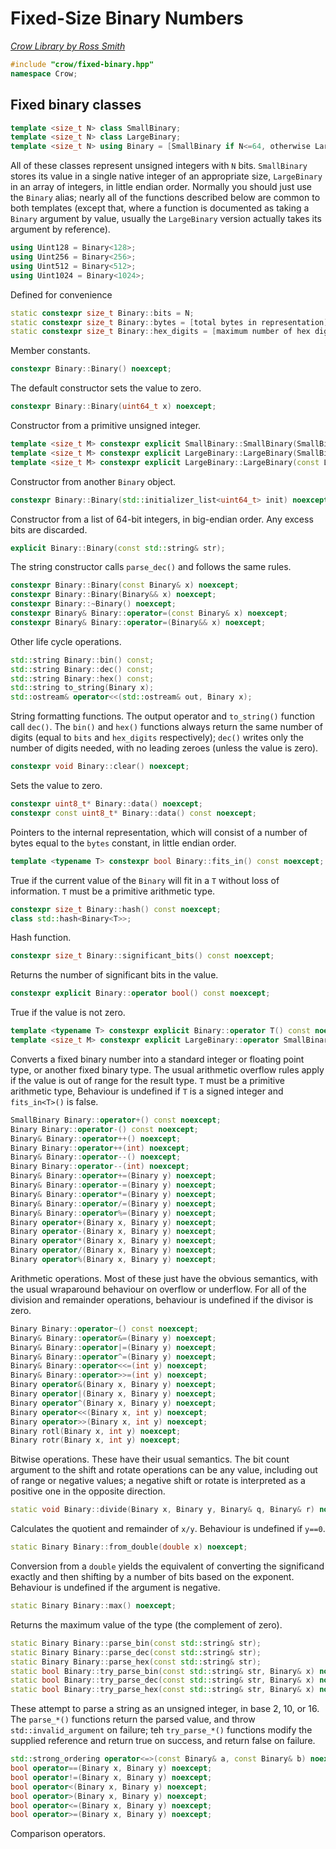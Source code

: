 # Fixed-Size Binary Numbers

_[Crow Library by Ross Smith](index.html)_

```c++
#include "crow/fixed-binary.hpp"
namespace Crow;
```

## Fixed binary classes

```c++
template <size_t N> class SmallBinary;
template <size_t N> class LargeBinary;
template <size_t N> using Binary = [SmallBinary if N<=64, otherwise LargeBinary];
```

All of these classes represent unsigned integers with `N` bits. `SmallBinary`
stores its value in a single native integer of an appropriate size,
`LargeBinary` in an array of integers, in little endian order. Normally you
should just use the `Binary` alias; nearly all of the functions described
below are common to both templates (except that, where a function is
documented as taking a `Binary` argument by value, usually the `LargeBinary`
version actually takes its argument by reference).

```c++
using Uint128 = Binary<128>;
using Uint256 = Binary<256>;
using Uint512 = Binary<512>;
using Uint1024 = Binary<1024>;
```

Defined for convenience

```c++
static constexpr size_t Binary::bits = N;
static constexpr size_t Binary::bytes = [total bytes in representation];
static constexpr size_t Binary::hex_digits = [maximum number of hex digits in value];
```

Member constants.

```c++
constexpr Binary::Binary() noexcept;
```

The default constructor sets the value to zero.

```c++
constexpr Binary::Binary(uint64_t x) noexcept;
```

Constructor from a primitive unsigned integer.

```c++
template <size_t M> constexpr explicit SmallBinary::SmallBinary(SmallBinary<M> x) noexcept;
template <size_t M> constexpr explicit LargeBinary::LargeBinary(SmallBinary<M> x) noexcept;
template <size_t M> constexpr explicit LargeBinary::LargeBinary(const LargeBinary<M>& x) noexcept;
```

Constructor from another `Binary` object.

```c++
constexpr Binary::Binary(std::initializer_list<uint64_t> init) noexcept;
```

Constructor from a list of 64-bit integers, in big-endian order. Any excess
bits are discarded.

```c++
explicit Binary::Binary(const std::string& str);
```

The string constructor calls `parse_dec()` and follows the same rules.

```c++
constexpr Binary::Binary(const Binary& x) noexcept;
constexpr Binary::Binary(Binary&& x) noexcept;
constexpr Binary::~Binary() noexcept;
constexpr Binary& Binary::operator=(const Binary& x) noexcept;
constexpr Binary& Binary::operator=(Binary&& x) noexcept;
```

Other life cycle operations.

```c++
std::string Binary::bin() const;
std::string Binary::dec() const;
std::string Binary::hex() const;
std::string to_string(Binary x);
std::ostream& operator<<(std::ostream& out, Binary x);
```

String formatting functions. The output operator and `to_string()` function
call `dec()`. The `bin()` and `hex()` functions always return the same number
of digits (equal to `bits` and `hex_digits` respectively); `dec()` writes only
the number of digits needed, with no leading zeroes (unless the value is
zero).

```c++
constexpr void Binary::clear() noexcept;
```

Sets the value to zero.

```c++
constexpr uint8_t* Binary::data() noexcept;
constexpr const uint8_t* Binary::data() const noexcept;
```

Pointers to the internal representation, which will consist of a number of
bytes equal to the `bytes` constant, in little endian order.

```c++
template <typename T> constexpr bool Binary::fits_in() const noexcept;
```

True if the current value of the `Binary` will fit in a `T` without loss of
information. `T` must be a primitive arithmetic type.

```c++
constexpr size_t Binary::hash() const noexcept;
class std::hash<Binary<T>>;
```

Hash function.

```c++
constexpr size_t Binary::significant_bits() const noexcept;
```

Returns the number of significant bits in the value.

```c++
constexpr explicit Binary::operator bool() const noexcept;
```

True if the value is not zero.

```c++
template <typename T> constexpr explicit Binary::operator T() const noexcept;
template <size_t M> constexpr explicit LargeBinary::operator SmallBinary<M>() const noexcept;
```

Converts a fixed binary number into a standard integer or floating point type,
or another fixed binary type. The usual arithmetic overflow rules apply if
the value is out of range for the result type. `T` must be a primitive
arithmetic type, Behaviour is undefined if `T` is a signed integer and
`fits_in<T>()` is false.

```c++
SmallBinary Binary::operator+() const noexcept;
Binary Binary::operator-() const noexcept;
Binary& Binary::operator++() noexcept;
Binary Binary::operator++(int) noexcept;
Binary& Binary::operator--() noexcept;
Binary Binary::operator--(int) noexcept;
Binary& Binary::operator+=(Binary y) noexcept;
Binary& Binary::operator-=(Binary y) noexcept;
Binary& Binary::operator*=(Binary y) noexcept;
Binary& Binary::operator/=(Binary y) noexcept;
Binary& Binary::operator%=(Binary y) noexcept;
Binary operator+(Binary x, Binary y) noexcept;
Binary operator-(Binary x, Binary y) noexcept;
Binary operator*(Binary x, Binary y) noexcept;
Binary operator/(Binary x, Binary y) noexcept;
Binary operator%(Binary x, Binary y) noexcept;
```

Arithmetic operations. Most of these just have the obvious semantics, with the
usual wraparound behaviour on overflow or underflow. For all of the division
and remainder operations, behaviour is undefined if the divisor is zero.

```c++
Binary Binary::operator~() const noexcept;
Binary& Binary::operator&=(Binary y) noexcept;
Binary& Binary::operator|=(Binary y) noexcept;
Binary& Binary::operator^=(Binary y) noexcept;
Binary& Binary::operator<<=(int y) noexcept;
Binary& Binary::operator>>=(int y) noexcept;
Binary operator&(Binary x, Binary y) noexcept;
Binary operator|(Binary x, Binary y) noexcept;
Binary operator^(Binary x, Binary y) noexcept;
Binary operator<<(Binary x, int y) noexcept;
Binary operator>>(Binary x, int y) noexcept;
Binary rotl(Binary x, int y) noexcept;
Binary rotr(Binary x, int y) noexcept;
```

Bitwise operations. These have their usual semantics. The bit count argument
to the shift and rotate operations can be any value, including out of range
or negative values; a negative shift or rotate is interpreted as a positive
one in the opposite direction.

```c++
static void Binary::divide(Binary x, Binary y, Binary& q, Binary& r) noexcept;
```

Calculates the quotient and remainder of `x/y`. Behaviour is undefined if
`y==0`.

```c++
static Binary Binary::from_double(double x) noexcept;
```

Conversion from a `double` yields the equivalent of converting the significand
exactly and then shifting by a number of bits based on the exponent. Behaviour
is undefined if the argument is negative.

```c++
static Binary Binary::max() noexcept;
```

Returns the maximum value of the type (the complement of zero).

```c++
static Binary Binary::parse_bin(const std::string& str);
static Binary Binary::parse_dec(const std::string& str);
static Binary Binary::parse_hex(const std::string& str);
static bool Binary::try_parse_bin(const std::string& str, Binary& x) noexcept;
static bool Binary::try_parse_dec(const std::string& str, Binary& x) noexcept;
static bool Binary::try_parse_hex(const std::string& str, Binary& x) noexcept;
```

These attempt to parse a string as an unsigned integer, in base 2, 10, or 16.
The `parse_*()` functions return the parsed value, and throw
`std::invalid_argument` on failure; teh `try_parse_*()` functions modify the
supplied reference and return true on success, and return false on failure.

```c++
std::strong_ordering operator<=>(const Binary& a, const Binary& b) noexcept;
bool operator==(Binary x, Binary y) noexcept;
bool operator!=(Binary x, Binary y) noexcept;
bool operator<(Binary x, Binary y) noexcept;
bool operator>(Binary x, Binary y) noexcept;
bool operator<=(Binary x, Binary y) noexcept;
bool operator>=(Binary x, Binary y) noexcept;
```

Comparison operators.
